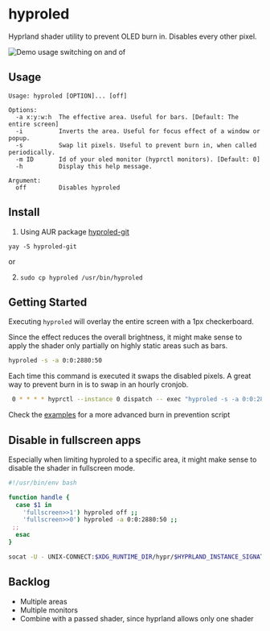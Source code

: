 # hyproled

Hyprland shader utility to prevent OLED burn in. Disables every other pixel.

![Demo usage switching on and of](https://github.com/mklan/hyproled/blob/main/demo.gif)

## Usage

```
Usage: hyproled [OPTION]... [off]

Options:
  -a x:y:w:h  The effective area. Useful for bars. [Default: The entire screen]
  -i          Inverts the area. Useful for focus effect of a window or popup.
  -s          Swap lit pixels. Useful to prevent burn in, when called periodically.
  -m ID       Id of your oled monitor (hyprctl monitors). [Default: 0]
  -h          Display this help message.

Argument:
  off         Disables hyproled
```

## Install

1. Using AUR package [hyproled-git](https://aur.archlinux.org/packages/hyproled-git)

`yay -S hyproled-git`

or

2. `sudo cp hyproled /usr/bin/hyproled`

## Getting Started

Executing `hyproled` will overlay the entire screen with a 1px checkerboard.

Since the effect reduces the overall brightness, it might make sense to apply the shader only partially on highly static areas such as bars.

```bash
hyproled -s -a 0:0:2880:50
```

Each time this command is executed it swaps the disabled pixels. A great way to prevent burn in is to swap in an hourly cronjob.

```bash
 0 * * * * hyprctl --instance 0 dispatch -- exec "hyproled -s -a 0:0:2880:50"
```

Check the [examples](examples) for a more advanced burn in prevention script

## Disable in fullscreen apps

Especially when limiting hyproled to a specific area, it might make sense to disable the shader in fullscreen mode. 

```bash
#!/usr/bin/env bash

function handle {
  case $1 in
    'fullscreen>>1') hyproled off ;;
    'fullscreen>>0') hyproled -a 0:0:2880:50 ;;
 ;;
  esac
}

socat -U - UNIX-CONNECT:$XDG_RUNTIME_DIR/hypr/$HYPRLAND_INSTANCE_SIGNATURE/.socket2.sock | while read -r line; do handle "$line"; done
```

## Backlog

- Multiple areas
- Multiple monitors
- Combine with a passed shader, since hyprland allows only one shader
